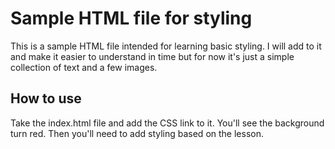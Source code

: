 # Sample HTML file for styling
This is a sample HTML file intended for learning basic styling. I will add to it
and make it easier to understand in time but for now it's just a simple
collection of text and a few images.

## How to use
Take the index.html file and add the CSS link to it. You'll see the background
turn red. Then you'll need to add styling based on the lesson.

